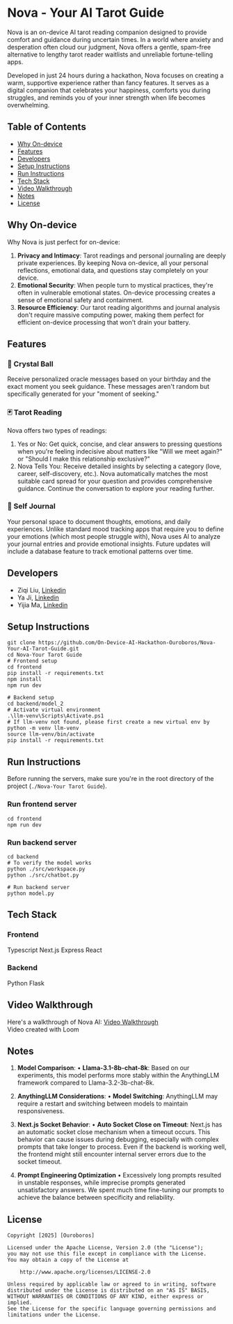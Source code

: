 # Nova - Your AI Tarot Guide
Nova is an on-device AI tarot reading companion designed to provide comfort and guidance during uncertain times. In a world where anxiety and desperation often cloud our judgment, Nova offers a gentle, spam-free alternative to lengthy tarot reader waitlists and unreliable fortune-telling apps.  

Developed in just 24 hours during a hackathon, Nova focuses on creating a warm, supportive experience rather than fancy features. It serves as a digital companion that celebrates your happiness, comforts you during struggles, and reminds you of your inner strength when life becomes overwhelming.

## Table of Contents
- [Why On-device](#why-on-device)
- [Features](#features)
- [Developers](#developers)
- [Setup Instructions](#setup-instructions)
- [Run Instructions](#run-instructions)
- [Tech Stack](#tech-stack)
- [Video Walkthrough](#video-walkthrough)
- [Notes](#notes)
- [License](#license)

## Why On-device
Why Nova is just perfect for on-device:
1. **Privacy and Intimacy**: Tarot readings and personal journaling are deeply private experiences. By keeping Nova on-device, all your personal reflections, emotional data, and questions stay completely on your device.
2. **Emotional Security**: When people turn to mystical practices, they're often in vulnerable emotional states. On-device processing creates a sense of emotional safety and containment. 
3. **Resource Efficiency**: Our tarot reading algorithms and journal analysis don't require massive computing power, making them perfect for efficient on-device processing that won't drain your battery.

## Features
### 🔮 Crystal Ball  
Receive personalized oracle messages based on your birthday and the exact moment you seek guidance. These messages aren't random but specifically generated for your "moment of seeking."

### 🃏 Tarot Reading  
Nova offers two types of readings:
1. Yes or No: Get quick, concise, and clear answers to pressing questions when you're feeling indecisive about matters like "Will we meet again?" or "Should I make this relationship exclusive?"
2. Nova Tells You: Receive detailed insights by selecting a category (love, career, self-discovery, etc.). Nova automatically matches the most suitable card spread for your question and provides comprehensive guidance. Continue the conversation to explore your reading further.

### 📓 Self Journal  
Your personal space to document thoughts, emotions, and daily experiences. Unlike standard mood tracking apps that require you to define your emotions (which most people struggle with), Nova uses AI to analyze your journal entries and provide emotional insights. Future updates will include a database feature to track emotional patterns over time.

## Developers
- Ziqi Liu, [Linkedin](https://www.linkedin.com/in/ziqi-l-scarlett/)  
- Ya Ji, [Linkedin](https://www.linkedin.com/in/ya-ji/)  
- Yijia Ma, [Linkedin](https://linkedin.com/in/yijia-ma-815a23250)

## Setup Instructions
```
git clone https://github.com/On-Device-AI-Hackathon-Ouroboros/Nova-Your-AI-Tarot-Guide.git  
cd Nova-Your Tarot Guide  
# Frontend setup
cd frontend 
pip install -r requirements.txt
npm install
npm run dev  
  
# Backend setup
cd backend/model_2
# Activate virtual environment
.\llm-venv\Scripts\Activate.ps1  
# If llm-venv not found, please first create a new virtual env by 
python -m venv llm-venv
source llm-venv/bin/activate
pip install -r requirements.txt
```

## Run Instructions
Before running the servers, make sure you're in the root directory of the project (`./Nova-Your Tarot Guide`).
### Run frontend server  
```
cd frontend  
npm run dev  
```

### Run backend server  
```
cd backend  
# To verify the model works
python ./src/workspace.py
python ./src/chatbot.py

# Run backend server
python model.py
```

## Tech Stack
### Frontend
Typescript
Next.js
Express
React
### Backend
Python
Flask

## Video Walkthrough

Here's a walkthrough of Nova AI:
[Video Walkthrough](https://www.loom.com/share/e88616a01c494a9eb846a3d2b7b922e2?sid=e92764d3-fc07-4d3b-9683-8c2e4d335efd)  
Video created with Loom

## Notes
1. **Model Comparison**:
	•	**Llama-3.1-8b-chat-8k**: Based on our experiments, this model performs more stably within the AnythingLLM framework compared to Llama-3.2-3b-chat-8k.

2. **AnythingLLM Considerations**:
	•	**Model Switching**: AnythingLLM may require a restart and switching between models to maintain responsiveness. 

3. **Next.js Socket Behavior**:
	•	**Auto Socket Close on Timeout**: Next.js has an automatic socket close mechanism when a timeout occurs. This behavior can cause issues during debugging, especially with complex prompts that take longer to process. Even if the backend is working well, the frontend might still encounter internal server errors due to the socket timeout.

4. **Prompt Engineering Optimization**
  •	Excessively long prompts resulted in unstable responses, while imprecise prompts generated unsatisfactory answers. We spent much time fine-tuning our prompts to achieve the balance between specificity and reliability.

## License

    Copyright [2025] [Ouroboros]

    Licensed under the Apache License, Version 2.0 (the "License");
    you may not use this file except in compliance with the License.
    You may obtain a copy of the License at

        http://www.apache.org/licenses/LICENSE-2.0

    Unless required by applicable law or agreed to in writing, software
    distributed under the License is distributed on an "AS IS" BASIS,
    WITHOUT WARRANTIES OR CONDITIONS OF ANY KIND, either express or implied.
    See the License for the specific language governing permissions and
    limitations under the License.

